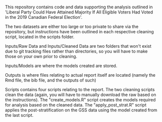This repository contains code and data supporting the analysis outlined in 'Liberal Party Could Have Attained Majority If All Eligible Voters Had Voted in the 2019 Canadian Federal Election'. 

The two datasets are either too large or too private to share via the repository, but instructions have been outlined in each respective cleaning script, located in the scripts folder.

Inputs/Raw Data and Inputs/Cleaned Data are two folders that won't exist due to git tracking files rather than directories, so you will have to make
those on your own prior to cleaning.

Inputs/Models are where the models created are stored.

Outputs is where files relating to actual report itself are located (namely the Rmd file, the bib file, and the outputs of such)

Scripts contains four scripts relating to the report. 
The two cleaning scripts clean the data (again, you will have to manually download the raw based on the instructions).
The "create_models.R" script creates the models required for analysis based on the cleaned data.
The "apply_post_strat.R" script applies the post-stratification on the GSS data using the model created from the last script.